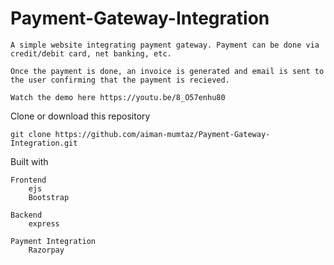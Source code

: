 # Payment-Gateway-Integration

    A simple website integrating payment gateway. Payment can be done via credit/debit card, net banking, etc.

    Once the payment is done, an invoice is generated and email is sent to the user confirming that the payment is recieved.
    
    Watch the demo here https://youtu.be/8_O57enhu80
    

Clone or download this repository

    git clone https://github.com/aiman-mumtaz/Payment-Gateway-Integration.git


Built with

    Frontend
        ejs
        Bootstrap

    Backend
        express
    
    Payment Integration
        Razorpay
    

